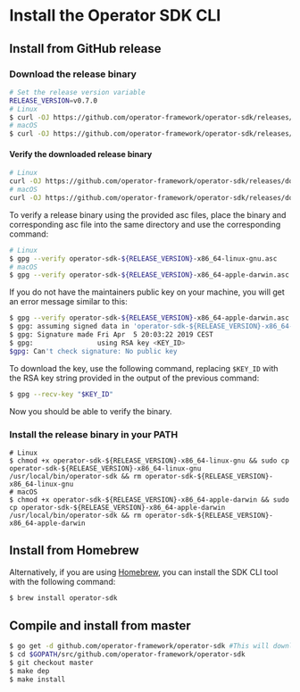 # Install the Operator SDK CLI

## Install from GitHub release

### Download the release binary

```sh
# Set the release version variable
RELEASE_VERSION=v0.7.0
# Linux
$ curl -OJ https://github.com/operator-framework/operator-sdk/releases/download/${RELEASE_VERSION}/operator-sdk-${RELEASE_VERSION}-x86_64-linux-gnu
# macOS
$ curl -OJ https://github.com/operator-framework/operator-sdk/releases/download/${RELEASE_VERSION}/operator-sdk-${RELEASE_VERSION}-x86_64-apple-darwin
```

#### Verify the downloaded release binary

```sh
# Linux
curl -OJ https://github.com/operator-framework/operator-sdk/releases/download/${RELEASE_VERSION}/operator-sdk-${RELEASE_VERSION}-x86_64-linux-gnu.asc
# macOS
curl -OJ https://github.com/operator-framework/operator-sdk/releases/download/${RELEASE_VERSION}/operator-sdk-${RELEASE_VERSION}-x86_64-apple-darwin.asc
```

To verify a release binary using the provided asc files, place the binary and corresponding asc file into the same directory and use the corresponding command:

```sh
# Linux
$ gpg --verify operator-sdk-${RELEASE_VERSION}-x86_64-linux-gnu.asc
# macOS
$ gpg --verify operator-sdk-${RELEASE_VERSION}-x86_64-apple-darwin.asc
```

If you do not have the maintainers public key on your machine, you will get an error message similar to this:

```sh
$ gpg --verify operator-sdk-${RELEASE_VERSION}-x86_64-apple-darwin.asc
$ gpg: assuming signed data in 'operator-sdk-${RELEASE_VERSION}-x86_64-apple-darwin'
$ gpg: Signature made Fri Apr  5 20:03:22 2019 CEST
$ gpg:                using RSA key <KEY_ID>
$gpg: Can't check signature: No public key
```

To download the key, use the following command, replacing `$KEY_ID` with the RSA key string provided in the output of the previous command:

```sh
$ gpg --recv-key "$KEY_ID"
```

Now you should be able to verify the binary.


### Install the release binary in your PATH

```
# Linux
$ chmod +x operator-sdk-${RELEASE_VERSION}-x86_64-linux-gnu && sudo cp operator-sdk-${RELEASE_VERSION}-x86_64-linux-gnu /usr/local/bin/operator-sdk && rm operator-sdk-${RELEASE_VERSION}-x86_64-linux-gnu
# macOS
$ chmod +x operator-sdk-${RELEASE_VERSION}-x86_64-apple-darwin && sudo cp operator-sdk-${RELEASE_VERSION}-x86_64-apple-darwin /usr/local/bin/operator-sdk && rm operator-sdk-${RELEASE_VERSION}-x86_64-apple-darwin
```

## Install from Homebrew

Alternatively, if you are using [Homebrew][homebrew_tool], you can install the SDK CLI tool with the following command:

```sh
$ brew install operator-sdk
```

## Compile and install from master

```sh
$ go get -d github.com/operator-framework/operator-sdk #This will download the git repository and not install it
$ cd $GOPATH/src/github.com/operator-framework/operator-sdk
$ git checkout master
$ make dep
$ make install
```

[homebrew_tool]:https://brew.sh/
